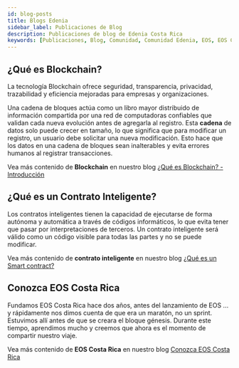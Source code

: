 ```yaml
---
id: blog-posts
title: Blogs Edenia
sidebar_label: Publicaciones de Blog
description: Publicaciones de blog de Edenia Costa Rica
keywords: [Publicaciones, Blog, Comunidad, Comunidad Edenia, EOS, EOS Costa Rica]
---
```


## ¿Qué es Blockchain?

La tecnología Blockchain ofrece seguridad, transparencia, privacidad, trazabilidad y eficiencia mejoradas para empresas y organizaciones.

Una cadena de bloques actúa como un libro mayor distribuido de información compartida por una red de computadoras confiables que validan cada nueva evolución antes de agregarla al registro. Esta **cadena** de datos solo puede crecer en tamaño, lo que significa que para modificar un registro, un usuario debe solicitar una nueva modificación. Esto hace que los datos en una cadena de bloques sean inalterables y evita errores humanos al registrar transacciones.

Vea más contenido de **Blockchain** en nuestro blog [¿Qué es Blockchain? - Introducción](https://medium.com/@eoscostarica/what-is-blockchain-an-introduction-9535ed3e6005)

## ¿Qué es un Contrato Inteligente?

Los contratos inteligentes tienen la capacidad de ejecutarse de forma autónoma y automática a través de códigos informáticos, lo que evita tener que pasar por interpretaciones de terceros. Un contrato inteligente será válido como un código visible para todas las partes y no se puede modificar.

Vea más contenido de **contrato inteligente** en nuestro blog [¿Qué es un Smart contract?](https://medium.com/@eoscostarica/qu%C3%A9-es-un-smart-contract-793d2042c65d)

## Conozca EOS Costa Rica

Fundamos EOS Costa Rica hace dos años, antes del lanzamiento de EOS ... y rápidamente nos dimos cuenta de que era un maratón, no un sprint. Estuvimos allí antes de que se creara el bloque génesis. Durante este tiempo, aprendimos mucho y creemos que ahora es el momento de compartir nuestro viaje.

Vea más contenido de **EOS Costa Rica** en nuestro blog [Conozca EOS Costa Rica](https://medium.com/@eoscostarica/get-to-know-eos-costa-rica-f91f5b0bb7c4)